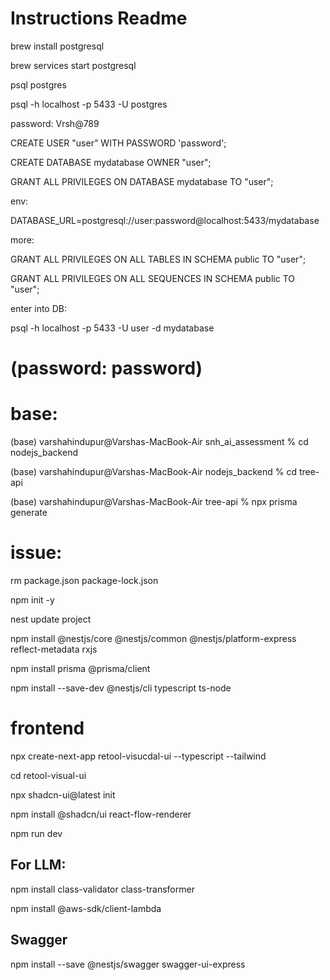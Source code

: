 # Instructions Readme

brew install postgresql

brew services start postgresql

psql postgres

psql -h localhost -p 5433 -U postgres

password: Vrsh@789

CREATE USER "user" WITH PASSWORD 'password';

CREATE DATABASE mydatabase OWNER "user";

GRANT ALL PRIVILEGES ON DATABASE mydatabase TO "user";

env:

DATABASE_URL=postgresql://user:password@localhost:5433/mydatabase

more:

GRANT ALL PRIVILEGES ON ALL TABLES IN SCHEMA public TO "user";

GRANT ALL PRIVILEGES ON ALL SEQUENCES IN SCHEMA public TO "user";


enter into DB:

psql -h localhost -p 5433 -U user -d mydatabase

# (password: password)


# base:
(base) varshahindupur@Varshas-MacBook-Air snh_ai_assessment % cd nodejs_backend 

(base) varshahindupur@Varshas-MacBook-Air nodejs_backend % cd tree-api 

(base) varshahindupur@Varshas-MacBook-Air tree-api % npx prisma generate

# issue:
rm package.json package-lock.json

npm init -y

nest update project

npm install @nestjs/core @nestjs/common @nestjs/platform-express reflect-metadata rxjs

npm install prisma @prisma/client

npm install --save-dev @nestjs/cli typescript ts-node


# frontend
npx create-next-app retool-visucdal-ui --typescript --tailwind

cd retool-visual-ui

npx shadcn-ui@latest init

npm install @shadcn/ui react-flow-renderer

npm run dev

## For LLM:
npm install class-validator class-transformer

npm install @aws-sdk/client-lambda

## Swagger
npm install --save @nestjs/swagger swagger-ui-express
